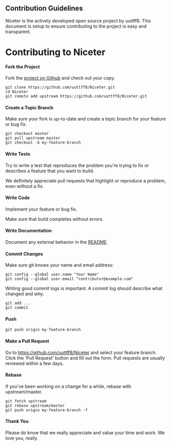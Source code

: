 ## Contribution Guidelines

Niceter is the actively developed open source project by uuttff8. This document is setup to ensure contributing to the project is easy and transparent.


Contributing to Niceter
=====================

#### Fork the Project

Fork the [project on Github](https://github.com/uuttff8/Niceter) and check out your copy.

```
git clone https://github.com/uuttff8/Niceter.git
cd Niceter
git remote add upstream https://github.com/uuttff8/Niceter.git
```

#### Create a Topic Branch

Make sure your fork is up-to-date and create a topic branch for your feature or bug fix.

```
git checkout master
git pull upstream master
git checkout -b my-feature-branch
```

#### Write Tests

Try to write a test that reproduces the problem you're trying to fix or describes a feature that you want to build.

We definitely appreciate pull requests that highlight or reproduce a problem, even without a fix.

#### Write Code

Implement your feature or bug fix.

Make sure that build completes without errors.

#### Write Documentation

Document any external behavior in the [README](README.md).

#### Commit Changes

Make sure git knows your name and email address:

```
git config --global user.name "Your Name"
git config --global user.email "contributor@example.com"
```

Writing good commit logs is important. A commit log should describe what changed and why.

```
git add ...
git commit
```

#### Push

```
git push origin my-feature-branch
```

#### Make a Pull Request

Go to https://github.com/uuttff8/Niceter and select your feature branch. Click the 'Pull Request' button and fill out the form. Pull requests are usually reviewed within a few days.

#### Rebase

If you've been working on a change for a while, rebase with upstream/master.

```
git fetch upstream
git rebase upstream/master
git push origin my-feature-branch -f
```


#### Thank You

Please do know that we really appreciate and value your time and work. We love you, really.